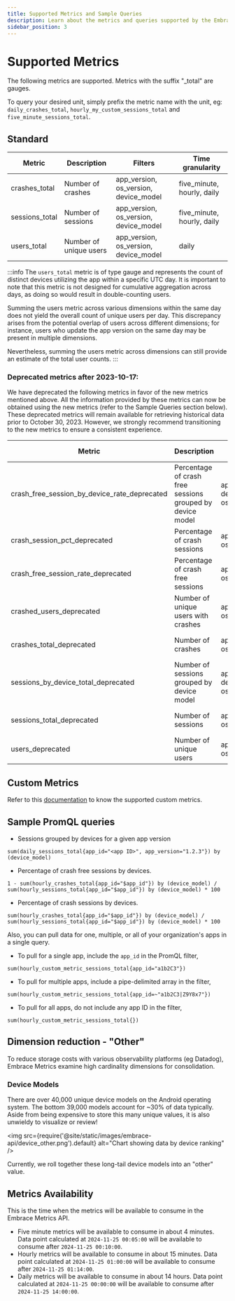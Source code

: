 ```yaml
---
title: Supported Metrics and Sample Queries
description: Learn about the metrics and queries supported by the Embrace API
sidebar_position: 3
---
```


# Supported Metrics

The following metrics are supported. Metrics with the suffix "_total" are gauges.

To query your desired unit, simply prefix the metric name with the unit, eg: `daily_crashes_total`, `hourly_my_custom_sessions_total` and 
 `five_minute_sessions_total`.

## Standard


| Metric         | Description            | Filters                               | Time granularity           |           
|----------------|------------------------|---------------------------------------|----------------------------|
| crashes_total  | Number of crashes      | app_version, os_version, device_model | five_minute, hourly, daily |
| sessions_total | Number of sessions     | app_version, os_version, device_model | five_minute, hourly, daily |
| users_total    | Number of unique users | app_version, os_version, device_model | daily                      |    

:::info
The `users_total` metric is of type gauge and represents the count of distinct devices utilizing the app within a specific UTC day. 
It is important to note that this metric is not designed for cumulative aggregation across days, as doing so would result in double-counting users.

Summing the users metric across various dimensions within the same day does not yield the overall count of unique users per day. 
This discrepancy arises from the potential overlap of users across different dimensions; for instance, users who update the app version on the same day may be present in multiple dimensions.

Nevertheless, summing the users metric across dimensions can still provide an estimate of the total user counts.
:::

### Deprecated metrics after 2023-10-17:
We have deprecated the following metrics in favor of the new metrics mentioned above.
All the information provided by these metrics can now be obtained using the new metrics (refer to the Sample Queries section below).
These deprecated metrics will remain available for retrieving historical data prior to October 30, 2023.
However, we strongly recommend transitioning to the new metrics to ensure a consistent experience.

| Metric                                       | Description                                               | Filters                               | Time granularity           |           
|----------------------------------------------|-----------------------------------------------------------|---------------------------------------|----------------------------|
| crash_free_session_by_device_rate_deprecated | Percentage of crash free sessions grouped by device model | app_version, device_model, os_version | hourly, daily              |
| crash_session_pct_deprecated                 | Percentage of crash sessions                              | app_version, os_version               | hourly, daily              |
| crash_free_session_rate_deprecated           | Percentage of crash free sessions                         | app_version, os_version               | hourly, daily              |
| crashed_users_deprecated                     | Number of unique users with crashes                       | app_version, os_version               | hourly, daily              |
| crashes_total_deprecated                     | Number of crashes                                         | app_version, os_version               | five_minute, hourly, daily |
| sessions_by_device_total_deprecated          | Number of sessions grouped by device model                | app_version, device_model, os_version | hourly, daily              |
| sessions_total_deprecated                    | Number of sessions                                        | app_version, os_version               | five_minute, hourly, daily |
| users_deprecated                             | Number of unique users                                    | app_version, os_version               | hourly, daily              | Metrics

## Custom Metrics

Refer to this [documentation](/custom-metrics-api/supported_metrics.md) to know the supported custom metrics. 

## Sample PromQL queries

* Sessions grouped by devices for a given app version
```promql
sum(daily_sessions_total{app_id="<app ID>", app_version="1.2.3"}) by (device_model)
```

* Percentage of crash free sessions by devices.
```promql
1 - sum(hourly_crashes_total{app_id="$app_id"}) by (device_model) / sum(hourly_sessions_total{app_id="$app_id"}) by (device_model) * 100
```

* Percentage of crash sessions by devices.
```promql
sum(hourly_crashes_total{app_id="$app_id"}) by (device_model) / sum(hourly_sessions_total{app_id="$app_id"}) by (device_model) * 100
```

Also, you can pull data for one, multiple, or all of your organization's apps in a single query.

* To pull for a single app, include the `app_id` in the PromQL filter,
```promql
sum(hourly_custom_metric_sessions_total{app_id="a1b2C3"})
```

* To pull for multiple apps, include a pipe-delimited array in the filter,
```promql
sum(hourly_custom_metric_sessions_total{app_id=~"a1b2C3|Z9Y8x7"}) 
```

* To pull for all apps, do not include any app ID in the filter,
```promql
sum(hourly_custom_metric_sessions_total{})
```

## Dimension reduction - "Other"

To reduce storage costs with various observability platforms (eg Datadog), Embrace Metrics examine high cardinality dimensions for consolidation.

### Device Models
There are over 40,000 unique device models on the Android operating system. The bottom 39,000 models account for ~30% of data typically.  Aside from being expensive to store this many unique values, it is also unwieldy to visualize or review!

<img src={require('@site/static/images/embrace-api/device_other.png').default} alt="Chart showing data by device ranking" />

Currently, we roll together these long-tail device models into an "other" value.

## Metrics Availability

This is the time when the metrics will be available to consume in the Embrace Metrics API. 

- Five minute metrics will be available to consume in about 4 minutes. Data point calculated at `2024-11-25 00:05:00` will be available to consume after `2024-11-25 00:10:00`.
- Hourly metrics will be available to consume in about 15 minutes. Data point calculated at `2024-11-25 01:00:00` will be available to consume after `2024-11-25 01:14:00`.
- Daily metrics will be available to consume in about 14 hours. Data point calculated at `2024-11-25 00:00:00` will be available to consume after `2024-11-25 14:00:00`.

